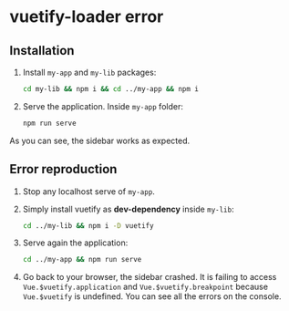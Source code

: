 # vuetify-loader error

## Installation

1. Install `my-app` and `my-lib` packages:
    ```bash
    cd my-lib && npm i && cd ../my-app && npm i 
    ```

2. Serve the application. Inside `my-app` folder:
    ```bash
    npm run serve
    ```

As you can see, the sidebar works as expected.

## Error reproduction

1. Stop any localhost serve of `my-app`.

2. Simply install vuetify as **dev-dependency** inside `my-lib`:
    ```bash
    cd ../my-lib && npm i -D vuetify
    ```

3. Serve again the application:
    ```bash
    cd ../my-app && npm run serve
    ```

4. Go back to your browser, the sidebar crashed. It is failing to access
`Vue.$vuetify.application` and `Vue.$vuetify.breakpoint` because
`Vue.$vuetify` is undefined. You can see all the errors on the console.